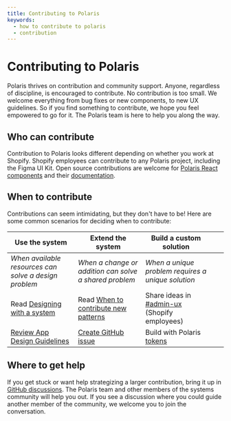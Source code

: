 ```yaml
---
title: Contributing to Polaris
keywords:
  - how to contribute to polaris
  - contribution
---
```


# Contributing to Polaris

Polaris thrives on contribution and community support. Anyone, regardless of discipline, is encouraged to contribute. No contribution is too small. We welcome everything from bug fixes or new components, to new UX guidelines. So if you find something to contribute, we hope you feel empowered to go for it. The Polaris team is here to help you along the way.

## Who can contribute

Contribution to Polaris looks different depending on whether you work at Shopify. Shopify employees can contribute to any Polaris project, including the Figma UI Kit. Open source contributions are welcome for [Polaris React components](contributing/components) and their [documentation](/contributing/documentation).

## When to contribute

Contributions can seem intimidating, but they don't have to be! Here are some common scenarios for deciding when to contribute:

| Use the system                                                               | Extend the system                                                                       | Build a custom solution                                                                         |     |     |
| ---------------------------------------------------------------------------- | --------------------------------------------------------------------------------------- | ----------------------------------------------------------------------------------------------- | --- | --- |
| _When available resources can solve a design problem_                        | _When a change or addition can solve a shared problem_                                  | _When a unique problem requires a unique solution_                                              |     |     |
| Read [ Designing with a system ](/contributing/designing-with-a-system)      | Read [ When to contribute new patterns ](/contributing/when-to-contribute-new-patterns) | Share ideas in [ #admin-ux ](https://shopify.slack.com/archives/C039ZAKQ5AA)(Shopify employees) |     |     |
| [ Review App Design Guidelines ](https://shopify.dev/apps/design-guidelines) | [ Create GitHub issue ](https://github.com/Shopify/polaris/issues/new/choose)           | Build with Polaris [ tokens ](https://polaris.shopify.com/tokens/colors)                        |     |     |

## Where to get help

If you get stuck or want help strategizing a larger contribution, bring it up in [GitHub discussions](https://github.com/Shopify/polaris/discussions/new). The Polaris team and other members of the systems community will help you out. If you see a discussion where you could guide another member of the community, we welcome you to join the conversation.
